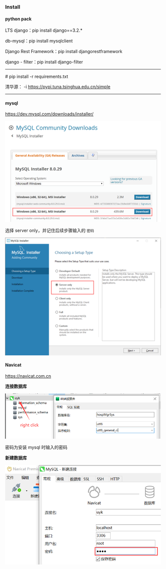 ### Install

#### python pack

LTS django：pip install django==3.2.*

db-mysql：pip install mysqlclient

Django Rest Framework：pip install djangorestframework

django - filter：pip install django-filter

---

\# pip install -r requirements.txt

清华源： -i https://pypi.tuna.tsinghua.edu.cn/simple

---

#### mysql

https://dev.mysql.com/downloads/installer/

![image-20220519021313641](README.assets/mysql_download.png)

选择 server only，并记住后续步骤输入的 `密码`

![mysql_installer](README.assets/mysql_installer.png)

#### Navicat

https://navicat.com.cn

**连接数据库**

![image-20220519022047253](README.assets/navicat_connect.png)

密码为安装 mysql 时输入的密码

**新建数据库**

![image-20220519022307635](README.assets/navicat_newdb.png)

